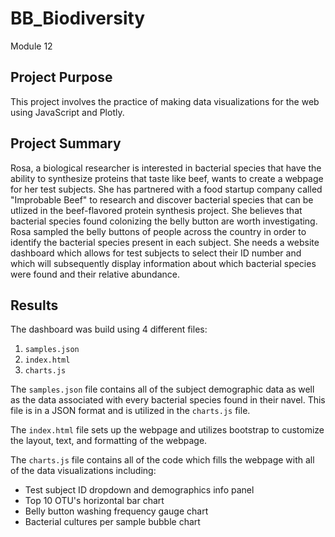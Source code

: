 # BB_Biodiversity
Module 12

## Project Purpose
This project involves the practice of making data visualizations for the web using JavaScript and Plotly.

## Project Summary
Rosa, a biological researcher is interested in bacterial species that have the ability to synthesize proteins that taste like beef, wants to create a webpage for her test subjects. She has partnered with a food startup company called "Improbable Beef" to research and discover bacterial species that can be utlized in the beef-flavored protein synthesis project. She believes that bacterial species found colonizing the belly button are worth investigating. Rosa sampled the belly buttons of people across the country in order to identify the bacterial species present in each subject. She needs a website dashboard which allows for test subjects to select their ID number and which will subsequently display information about which bacterial species were found and their relative abundance.

## Results
The dashboard was build using 4 different files:
1. `samples.json`
2. `index.html`
3. `charts.js`

The `samples.json` file contains all of the subject demographic data as well as the data associated with every bacterial species found in their navel. This file is in a JSON format and is utilized in the `charts.js` file.

The `index.html` file sets up the webpage and utilizes bootstrap to customize the layout, text, and formatting of the webpage.

The `charts.js` file contains all of the code which fills the webpage with all of the data visualizations including:
- Test subject ID dropdown and demographics info panel
- Top 10 OTU's horizontal bar chart
- Belly button washing frequency gauge chart
- Bacterial cultures per sample bubble chart

